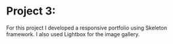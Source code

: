 # Project 3: 
For this project I developed a responsive portfolio using Skeleton framework. I also used Lightbox for the image gallery. 
